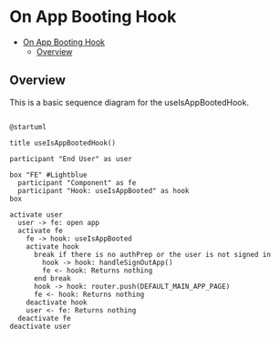 # On App Booting Hook

<!-- TOC -->

- [On App Booting Hook](#on-app-booting-hook)
  - [Overview](#overview)

<!-- /TOC -->

## Overview
This is a basic sequence diagram for the useIsAppBootedHook.


```plantuml

@startuml

title useIsAppBootedHook()

participant "End User" as user

box "FE" #Lightblue
  participant "Component" as fe
  participant "Hook: useIsAppBooted" as hook
box

activate user
  user -> fe: open app
  activate fe
    fe -> hook: useIsAppBooted
    activate hook
      break if there is no authPrep or the user is not signed in
        hook -> hook: handleSignOutApp()
        fe <- hook: Returns nothing
      end break
      hook -> hook: router.push(DEFAULT_MAIN_APP_PAGE)
      fe <- hook: Returns nothing
    deactivate hook
    user <- fe: Returns nothing
  deactivate fe
deactivate user

